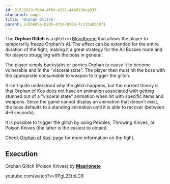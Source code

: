 ```yaml
---
id: 91525019-feb4-4fb0-a291-440d13bca337
blueprint: page
title: 'Orphan Glitch'
parent: 2c658d5e-b295-471e-b96a-7cc15abbc9f1
---
```

The **Orphan Glitch** is a glitch in [Bloodborne](/bloodborne) that allows the player to temporarily freeze Orphan's AI. The effect can be extended for the entire duration of the fight, making it a great strategy for the All Bosses route and for players struggling with the boss in general.

The player simply backstabs or parries Orphan to cause it to become vulnerable and in the "visceral state". The player then must hit the boss with the appropriate consumable to weapon to trigger the glitch.

It isn't quite understood why the glitch happens, but the current theory is that Orphan of Kos does not have an animation associated with getting stunned out of a "visceral state" animation when hit with specific items and weapons. Since the game cannot display an animation that doesn't exist, the boss defaults to a standing animation until it is able to recover (between 4-6 seconds).

It is possible to trigger the glitch by using Pebbles, Throwing Knives, or Poison Knives (the latter is the easiest to obtain).

Check [Orphan of Kos'](https://soulsspeedruns.com/bloodborne/orphan-of-kos) page for more information on the fight.

## Execution

Orphan Glitch (Poison Knives) by [**Maarionete**](https://www.twitch.tv/maarionete)

youtube.com/watch?v=9PgL2EtbLC8
